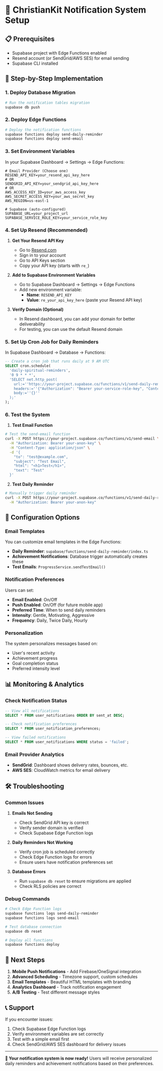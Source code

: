 # 🔔 ChristianKit Notification System Setup

## 📋 **Prerequisites**
- Supabase project with Edge Functions enabled
- Resend account (or SendGrid/AWS SES) for email sending
- Supabase CLI installed

## 🚀 **Step-by-Step Implementation**

### **1. Deploy Database Migration**
```bash
# Run the notification tables migration
supabase db push
```

### **2. Deploy Edge Functions**
```bash
# Deploy the notification functions
supabase functions deploy send-daily-reminder
supabase functions deploy send-email
```

### **3. Set Environment Variables**
In your Supabase Dashboard → Settings → Edge Functions:

```env
# Email Provider (Choose one)
RESEND_API_KEY=your_resend_api_key_here
# OR
SENDGRID_API_KEY=your_sendgrid_api_key_here
# OR
AWS_ACCESS_KEY_ID=your_aws_access_key
AWS_SECRET_ACCESS_KEY=your_aws_secret_key
AWS_REGION=us-east-1

# Supabase (auto-configured)
SUPABASE_URL=your_project_url
SUPABASE_SERVICE_ROLE_KEY=your_service_role_key
```

### **4. Set Up Resend (Recommended)**

1. **Get Your Resend API Key**
   - Go to [Resend.com](https://resend.com)
   - Sign in to your account
   - Go to API Keys section
   - Copy your API key (starts with `re_`)

2. **Add to Supabase Environment Variables**
   - Go to Supabase Dashboard → Settings → Edge Functions
   - Add new environment variable:
     - **Name**: `RESEND_API_KEY`
     - **Value**: `re_your_api_key_here` (paste your Resend API key)

3. **Verify Domain (Optional)**
   - In Resend dashboard, you can add your domain for better deliverability
   - For testing, you can use the default Resend domain

### **5. Set Up Cron Job for Daily Reminders**

In Supabase Dashboard → Database → Functions:

```sql
-- Create a cron job that runs daily at 9 AM UTC
SELECT cron.schedule(
  'daily-spiritual-reminders',
  '0 9 * * *',
  'SELECT net.http_post(
    url:=''https://your-project.supabase.co/functions/v1/send-daily-reminder'',
    headers:=''{"Authorization": "Bearer your-service-role-key", "Content-Type": "application/json"}'',
    body:=''{}''
  );'
);
```

### **6. Test the System**

1. **Test Email Function**
```bash
# Test the send-email function
curl -X POST https://your-project.supabase.co/functions/v1/send-email \
  -H "Authorization: Bearer your-anon-key" \
  -H "Content-Type: application/json" \
  -d '{
    "to": "test@example.com",
    "subject": "Test Email",
    "html": "<h1>Test</h1>",
    "text": "Test"
  }'
```

2. **Test Daily Reminder**
```bash
# Manually trigger daily reminder
curl -X POST https://your-project.supabase.co/functions/v1/send-daily-reminder \
  -H "Authorization: Bearer your-anon-key"
```

## 🔧 **Configuration Options**

### **Email Templates**
You can customize email templates in the Edge Functions:

- **Daily Reminder**: `supabase/functions/send-daily-reminder/index.ts`
- **Achievement Notifications**: Database trigger automatically creates these
- **Test Emails**: `ProgressService.sendTestEmail()`

### **Notification Preferences**
Users can set:
- **Email Enabled**: On/Off
- **Push Enabled**: On/Off (for future mobile app)
- **Preferred Time**: When to send daily reminders
- **Intensity**: Gentle, Motivating, Aggressive
- **Frequency**: Daily, Twice Daily, Hourly

### **Personalization**
The system personalizes messages based on:
- User's recent activity
- Achievement progress
- Goal completion status
- Preferred intensity level

## 📊 **Monitoring & Analytics**

### **Check Notification Status**
```sql
-- View all notifications
SELECT * FROM user_notifications ORDER BY sent_at DESC;

-- Check notification preferences
SELECT * FROM user_notification_preferences;

-- View failed notifications
SELECT * FROM user_notifications WHERE status = 'failed';
```

### **Email Provider Analytics**
- **SendGrid**: Dashboard shows delivery rates, bounces, etc.
- **AWS SES**: CloudWatch metrics for email delivery

## 🛠️ **Troubleshooting**

### **Common Issues**

1. **Emails Not Sending**
   - Check SendGrid API key is correct
   - Verify sender domain is verified
   - Check Supabase Edge Function logs

2. **Daily Reminders Not Working**
   - Verify cron job is scheduled correctly
   - Check Edge Function logs for errors
   - Ensure users have notification preferences set

3. **Database Errors**
   - Run `supabase db reset` to ensure migrations are applied
   - Check RLS policies are correct

### **Debug Commands**
```bash
# Check Edge Function logs
supabase functions logs send-daily-reminder
supabase functions logs send-email

# Test database connection
supabase db reset

# Deploy all functions
supabase functions deploy
```

## 🎯 **Next Steps**

1. **Mobile Push Notifications** - Add Firebase/OneSignal integration
2. **Advanced Scheduling** - Timezone support, custom schedules
3. **Email Templates** - Beautiful HTML templates with branding
4. **Analytics Dashboard** - Track notification engagement
5. **A/B Testing** - Test different message styles

## 📞 **Support**

If you encounter issues:
1. Check Supabase Edge Function logs
2. Verify environment variables are set correctly
3. Test with a simple email first
4. Check SendGrid/AWS SES dashboard for delivery issues

---

**🎉 Your notification system is now ready!** Users will receive personalized daily reminders and achievement notifications based on their preferences.
